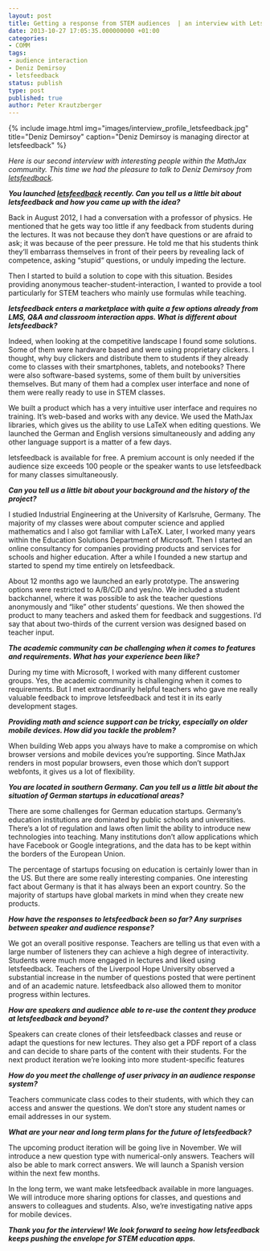 ```yaml
---
layout: post
title: Getting a response from STEM audiences  | an interview with LetsFeedback
date: 2013-10-27 17:05:35.000000000 +01:00
categories:
- COMM
tags:
- audience interaction
- Deniz Demirsoy
- letsfeedback
status: publish
type: post
published: true
author: Peter Krautzberger
---
```


{% include image.html img="images/interview_profile_letsfeedback.jpg" title="Deniz Demirsoy" caption="Deniz Demirsoy is managing director at letsfeedback" %}

_Here is our second interview with interesting people within the MathJax community. This time we had the pleasure to talk to Deniz Demirsoy from [letsfeedback](http://letsfeedback.com)._

**_You launched [letsfeedback](http://letsfeedback.com) recently. Can you tell us a little bit about letsfeedback and how you came up with the idea?_**

Back in August 2012, I had a conversation with a professor of physics. He mentioned that he gets way too little if any feedback from students during the lectures. It was not because they don‘t have questions or are afraid to ask; it was because of the peer pressure. He told me that his students think they‘ll embarrass themselves in front of their peers by revealing lack of competence, asking “stupid“ questions, or unduly impeding the lecture.

Then I started to build a solution to cope with this situation. Besides providing anonymous teacher-student-interaction, I wanted to provide a tool particularly for STEM teachers who mainly use formulas while teaching.

**_letsfeedback enters a marketplace with quite a few options already from LMS, Q&amp;A and classroom interaction apps. What is different about letsfeedback?_**

Indeed, when looking at the competitive landscape I found some solutions. Some of them were hardware based and were using proprietary clickers. I thought, why buy clickers and distribute them to students if they already come to classes with their smartphones, tablets, and notebooks? There were also software-based systems, some of them built by universities themselves. But many of them had a complex user interface and none of them were really ready to use in STEM classes.

We built a product which has a very intuitive user interface and requires no training. It’s web-based and works with any device. We used the MathJax libraries, which gives us the ability to use LaTeX when editing questions. We launched the German and English versions simultaneously and adding any other language support is a matter of a few days.

letsfeedback is available for free. A premium account is only needed if the audience size exceeds 100 people or the speaker wants to use letsfeedback for many classes simultaneously.

**_Can you tell us a little bit about your background and the history of the project?_**

I studied Industrial Engineering at the University of Karlsruhe, Germany. The majority of my classes were about computer science and applied mathematics and I also got familiar with LaTeX. Later, I worked many years within the Education Solutions Department of Microsoft. Then I started an online consultancy for companies providing products and services for schools and higher education. After a while I founded a new startup and started to spend my time entirely on letsfeedback.

About 12 months ago we launched an early prototype. The answering options were restricted to A/B/C/D and yes/no. We included a student backchannel, where it was possible to ask the teacher questions anonymously and “like” other students’ questions. We then showed the product to many teachers and asked them for feedback and suggestions. I’d say that about two-thirds of the current version was designed based on teacher input.

**_The academic community can be challenging when it comes to features and requirements. What has your experience been like?_**

During my time with Microsoft, I worked with many different customer groups. Yes, the academic community is challenging when it comes to requirements. But I met extraordinarily helpful teachers who gave me really valuable feedback to improve letsfeedback and test it in its early development stages.

**_Providing math and science support can be tricky, especially on older mobile devices. How did you tackle the problem?_**

When building Web apps you always have to make a compromise on which browser versions and mobile devices you’re supporting. Since MathJax renders in most popular browsers, even those which don’t support webfonts, it gives us a lot of flexibility.

**_You are located in southern Germany. Can you tell us a little bit about the situation of German startups in educational areas?_**

There are some challenges for German education startups. Germany’s education institutions are dominated by public schools and universities. There’s a lot of regulation and laws often limit the ability to introduce new technologies into teaching. Many institutions don’t allow applications which have Facebook or Google integrations, and the data has to be kept within the borders of the European Union.

The percentage of startups focusing on education is certainly lower than in the US. But there are some really interesting companies. One interesting fact about Germany is that it has always been an export country. So the majority of startups have global markets in mind when they create new products.

**_How have the responses to letsfeedback been so far? Any surprises between speaker and audience response?_**

We got an overall positive response. Teachers are telling us that even with a large number of listeners they can achieve a high degree of interactivity. Students were much more engaged in lectures and liked using letsfeedback. Teachers of the Liverpool Hope University observed a substantial increase in the number of questions posted that were pertinent and of an academic nature. letsfeedback also allowed them to monitor progress within lectures.

**_How are speakers and audience able to re-use the content they produce at letsfeedback and beyond?_**

Speakers can create clones of their letsfeedback classes and reuse or adapt the questions for new lectures. They also get a PDF report of a class and can decide to share parts of the content with their students. For the next product iteration we’re looking into more student-specific features

**_How do you meet the challenge of user privacy in an audience response system?_**

Teachers communicate class codes to their students, with which they can access and answer the questions. We don’t store any student names or email addresses in our system.

**_What are your near and long term plans for the future of letsfeedback?_**

The upcoming product iteration will be going live in November. We will introduce a new question type with numerical-only answers. Teachers will also be able to mark correct answers. We will launch a Spanish version within the next few months.

In the long term, we want make letsfeedback available in more languages. We will introduce more sharing options for classes, and questions and answers to colleagues and students. Also, we’re investigating native apps for mobile devices.

**_Thank you for the interview! We look forward to seeing how letsfeedback keeps pushing the envelope for STEM education apps._**